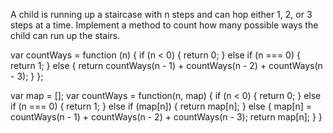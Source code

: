A child is running up a staircase with n steps and can hop either 1, 2, or 3 steps at a time.
Implement a method to count how many possible ways the child can run up the stairs.

var countWays = function (n) {
	if (n < 0) {
		return 0;
	} 
	else if (n === 0) {
		return 1;
	}
	else {
		return countWays(n - 1) + countWays(n - 2)	+ countWays(n - 3);
	}
};

var map = [];
var countWays = function(n, map) {
	if (n < 0) {
		return 0;
	}
	else if (n === 0) {
		return 1;
	}
	else if (map[n]) {
		return map[n];
	}
	else {
		map[n] = countWays(n - 1) + countWays(n - 2) + countWays(n - 3);
		return map[n];
	}
}